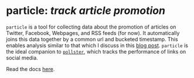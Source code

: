 **particle**: _track article promotion_
========

`particle` is a tool for collecting data about the promotion of articles on Twitter, Facebook, Webpages, and RSS feeds (for now). It automatically joins this data together by a common url and bucketed timestamp.  This enables analysis similar to that which I discuss in this [blog post](http://brianabelson.com/open-news/2013/11/14/Pageviews-above-replacement.html). `particle` is the ideal companion to [`pollster`](https://github.com/stdbrouw/pollster), which tracks the performance of links on social media.

Read the docs [here](http://particle.rtfd.org).